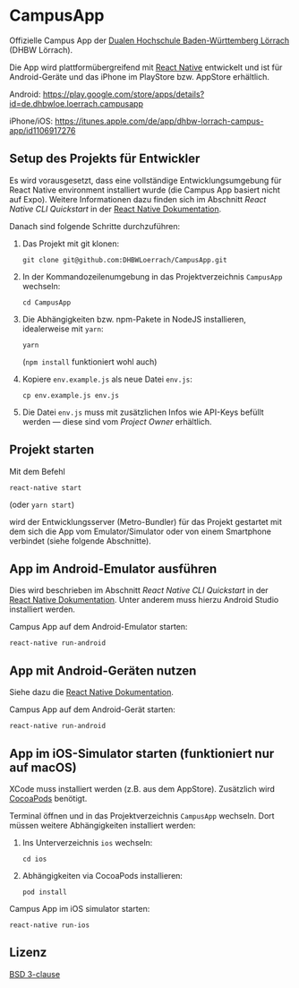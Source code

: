 # CampusApp

Offizielle Campus App der [Dualen Hochschule Baden-Württemberg Lörrach](https://www.dhbw-loerrach.de) (DHBW Lörrach).

Die App wird plattformübergreifend mit [React Native](https://www.reactnative.dev) entwickelt und ist für Android-Geräte und das iPhone im PlayStore bzw. AppStore erhältlich.

Android:
https://play.google.com/store/apps/details?id=de.dhbwloe.loerrach.campusapp

iPhone/iOS:
https://itunes.apple.com/de/app/dhbw-lorrach-campus-app/id1106917276

## Setup des Projekts für Entwickler

Es wird vorausgesetzt, dass eine vollständige Entwicklungsumgebung für React Native environment installiert wurde (die Campus App basiert nicht auf Expo). Weitere Informationen dazu finden sich im Abschnitt _React Native CLI Quickstart_ in der [React Native Dokumentation](https://reactnative.dev/docs/environment-setup).

Danach sind folgende Schritte durchzuführen:

1. Das Projekt mit git klonen:

   `git clone git@github.com:DHBWLoerrach/CampusApp.git`

2. In der Kommandozeilenumgebung in das Projektverzeichnis `CampusApp` wechseln:

   `cd CampusApp`

3. Die Abhängigkeiten bzw. npm-Pakete in NodeJS installieren, idealerweise mit `yarn`:

   `yarn`

   (`npm install` funktioniert wohl auch)

4. Kopiere `env.example.js` als neue Datei `env.js`:

   `cp env.example.js env.js`

5. Die Datei `env.js` muss mit zusätzlichen Infos wie API-Keys befüllt werden &mdash; diese sind vom _Project Owner_ erhältlich.

## Projekt starten

Mit dem Befehl

`react-native start`

(oder `yarn start`)

wird der Entwicklungsserver (Metro-Bundler) für das Projekt gestartet mit dem sich die App vom Emulator/Simulator oder von einem Smartphone verbindet (siehe folgende Abschnitte).

## App im Android-Emulator ausführen

Dies wird beschrieben im Abschnitt _React Native CLI Quickstart_ in der [React Native Dokumentation](https://reactnative.dev/docs/environment-setup). Unter anderem muss hierzu Android Studio installiert werden.

Campus App auf dem Android-Emulator starten:

`react-native run-android`

## App mit Android-Geräten nutzen

Siehe dazu die [React Native Dokumentation](https://reactnative.dev/docs/running-on-device).

Campus App auf dem Android-Gerät starten:

`react-native run-android`

## App im iOS-Simulator starten (funktioniert nur auf macOS)

XCode muss installiert werden (z.B. aus dem AppStore). Zusätzlich wird [CocoaPods](https://cocoapods.org/) benötigt.

Terminal öffnen und in das Projektverzeichnis `CampusApp` wechseln. Dort müssen weitere Abhängigkeiten installiert werden:

1. Ins Unterverzeichnis `ios` wechseln:

   `cd ios`

2. Abhängigkeiten via CocoaPods installieren:

   `pod install`

Campus App im iOS simulator starten:

`react-native run-ios`

## Lizenz

[BSD 3-clause](./LICENSE)

